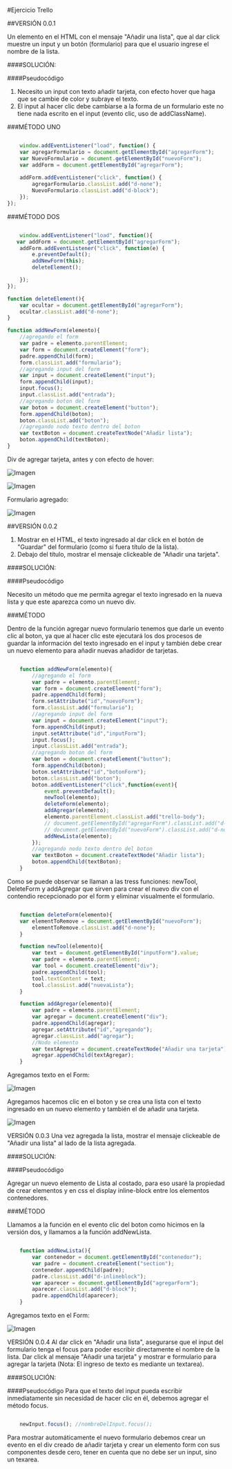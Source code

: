 #Ejercicio Trello

##VERSIÓN 0.0.1

Un elemento en el HTML con el mensaje "Añadir una lista", que al dar click muestre un input y un botón (formulario) para que el usuario ingrese el nombre de la lista.

####SOLUCIÓN:

####Pseudocódigo

1. Necesito un input con texto añadir tarjeta, con efecto hover que haga que se cambie de color y subraye el texto. 
2. El input al hacer clic debe cambiarse a la forma de un formulario este no tiene nada escrito en el input (evento clic, uso de addClassName).

###MÉTODO UNO

```javascript

  	window.addEventListener("load", function() {
    var agregarFormulario = document.getElementById("agregarForm");
    var NuevoFormulario = document.getElementById("nuevoForm");
    var addForm = document.getElementById("agregarForm");
    
    addForm.addEventListener("click", function() {
        agregarFormulario.classList.add("d-none");
        NuevoFormulario.classList.add("d-block");
	});
});
```

###MÉTODO DOS

```javascript

  	window.addEventListener("load", function(){
   var addForm = document.getElementById("agregarForm"); 
	addForm.addEventListener("click", function(e) {
		e.preventDefault();
		addNewForm(this);
		deleteElement();

	});
});

function deleteElement(){
	var ocultar = document.getElementById("agregarForm");
	ocultar.classList.add("d-none");
}

function addNewForm(elemento){
	//agregando el form
	var padre = elemento.parentElement;
	var form = document.createElement("form");
	padre.appendChild(form);
	form.classList.add("formulario");
	//agregando input del form
	var input = document.createElement("input");
	form.appendChild(input);
	input.focus();
	input.classList.add("entrada");
	//agregando boton del form
	var boton = document.createElement("button");
	form.appendChild(boton);
	boton.classList.add("boton");
	//agregando nodo texto dentro del boton 
	var textBoton = document.createTextNode("Añadir lista");
	boton.appendChild(textBoton);
}

```

Div de agregar tarjeta, antes y con efecto de hover:

![Imagen](http://2.1m.yt/rFGINGk.png "Imagen")

![Imagen](http://2.1m.yt/xOFtmxW.png "Imagen")

Formulario agregado:

![Imagen](http://3.1m.yt/RVrZW6H.png "Imagen")


##VERSIÓN 0.0.2

1. Mostrar en el HTML, el texto ingresado al dar click en el botón de "Guardar" del formulario (como si fuera título de la lista).
2. Debajo del título, mostrar el mensaje clickeable de "Añadir una tarjeta".

####SOLUCIÓN:

####Pseudocódigo

Necesito un método que me permita agregar el texto ingresado en la nueva lista y que este aparezca como un nuevo div.

###MÉTODO 

Dentro de la función agregar nuevo formulario tenemos que darle un evento clic al boton, ya que al hacer clic este ejecutará los dos procesos de guardar la información del texto ingresado en el input y también debe crear un nuevo elemento para añadir nuevas añadidor de tarjetas.

```javascript

	function addNewForm(elemento){
		//agregando el form
		var padre = elemento.parentElement;
		var form = document.createElement("form");
		padre.appendChild(form);
		form.setAttribute("id","nuevoForm");
		form.classList.add("formulario");
		//agregando input del form
		var input = document.createElement("input");
		form.appendChild(input);
		input.setAttribute("id","inputForm");
		input.focus();
		input.classList.add("entrada");
		//agregando boton del form
		var boton = document.createElement("button");
		form.appendChild(boton);
		boton.setAttribute("id","botonForm");
		boton.classList.add("boton");
		boton.addEventListener("click",function(event){
			event.preventDefault();
			newTool(elemento); 
			deleteForm(elemento);
			addAgregar(elemento);
			elemento.parentElement.classList.add("trello-body");
			// document.getElementById("agregarForm").classList.add("d-none");
			// document.getElementById("nuevoForm").classList.add("d-none");
			addNewLista(elemento);
		});
		//agregando nodo texto dentro del boton 
		var textBoton = document.createTextNode("Añadir lista");
		boton.appendChild(textBoton);
	}

```

Como se puede observar se llaman a las tress funciones: newTool, DeleteForm  y addAgregar que sirven para crear el nuevo div con el contendio recepcionado por el form y eliminar visualmente el formulario.

```javascript

  	function deleteForm(elemento){
	var elementToRemove = document.getElementById("nuevoForm");
		elementToRemove.classList.add("d-none");
	}

	function newTool(elemento){
		var text = document.getElementById("inputForm").value;
		var padre = elemento.parentElement;
		var tool = document.createElement("div");
		padre.appendChild(tool);
		tool.textContent = text;
		tool.classList.add("nuevaLista");
	}

	function addAgregar(elemento){
		var padre = elemento.parentElement;
		var agregar = document.createElement("div");
		padre.appendChild(agregar);
		agregar.setAttribute("id","agregando");
		agregar.classList.add("agregar");
		//Nodo elemento
		var textAgregar = document.createTextNode("Añadir una tarjeta");
		agregar.appendChild(textAgregar);
	}
```

Agregamos texto en el Form:

![Imagen](http://4.1m.yt/5e4bVrR.png "Imagen")

Agregamos hacemos clic en el boton y se crea una lista con el texto ingresado en un nuevo elemento y también el de añadir una tarjeta.

![Imagen](http://3.1m.yt/Czls6H2.png "Imagen")


VERSIÓN 0.0.3
Una vez agregada la lista, mostrar el mensaje clickeable de "Añadir una lista" al lado de la lista agregada.

####SOLUCIÓN:

####Pseudocódigo

Agregar un nuevo elemento de Lista al costado, para eso usaré la propiedad de crear elementos y en css el display inline-block entre los elementos contenedores.

###MÉTODO

Llamamos a la función en el evento clic del boton como hicimos en la versión dos, y llamamos a la función addNewLista.

```javascript

	function addNewLista(){
		var contenedor = document.getElementById("contenedor");
		var padre = document.createElement("section");
		contenedor.appendChild(padre);
		padre.classList.add("d-inlineblock");
		var aparecer = document.getElementById("agregarForm");
		aparecer.classList.add("d-block");
		padre.appendChild(aparecer);
	}
```

Agregamos texto en el Form:

![Imagen](http://2.1m.yt/B97Ojo.png "Imagen")

VERSIÓN 0.0.4
Al dar click en "Añadir una lista", asegurarse que el input del formulario tenga el focus para poder escribir directamente el nombre de la lista.
Dar click al mensaje "Añadir una tarjeta" y mostrar e formulario para agregar la tarjeta (Nota: El ingreso de texto es mediante un textarea).

####SOLUCIÓN:

####Pseudocódigo
Para que el texto del input pueda escribir inmediatamente sin necesidad de hacer clic en él, debemos agregar el método focus.

```javascript

  	newInput.focus(); //nombreDelInput.focus();
```
Para mostrar automáticamente el nuevo formulario debemos crear un evento en el div creado de añadir tarjeta y crear un elemento form con sus componentes desde cero, tener en cuenta que no debe ser un input, sino un texarea.








